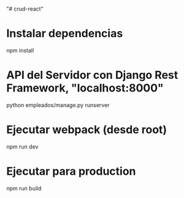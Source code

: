 "# crud-react" 
# Instalar dependencias
npm install

# API del Servidor con Django Rest Framework, "localhost:8000"
python empleados/manage.py runserver

# Ejecutar webpack (desde root)
npm run dev

# Ejecutar para production
npm run build
